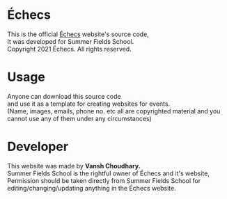 # Échecs
This is the official <a href="https://echecs.ga/">Échecs</a> website's source code,<br>
It was developed for Summer Fields School.<br>
Copyright 2021 Échecs. All rights reserved.
# Usage
Anyone can download this source code <br> 
and use it as a template for creating websites for events. <br>
(Name, images, emails, phone no. etc all are copyrighted material and you cannot use any of them under any circumstances)
# Developer
This website was made by <strong>Vansh Choudhary.</strong><br>
Summer Fields School is the rightful owner of Échecs and it's website,<br>
Permission should be taken directly from Summer Fields School for editing/changing/updating anything in the Échecs website.
